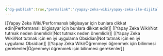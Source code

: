 ```yaml
---
{"dg-publish":true,"permalink":"/yapay-zeka-wiki/yapay-zeka-ile-dijital-icerik-ueretimine-giris/"}
---
```



[[Yapay Zeka Wiki/Performanslı bilgisayar için bunlara dikkat edin\|Performanslı bilgisayar için bunlara dikkat edin]]
[[Yapay Zeka Wiki/Not tutmak neden önemlidir\|Not tutmak neden önemlidir]]
[[Yapay Zeka Wiki/Not tutmak için en iyi uygulama Obsidian\|Not tutmak için en iyi uygulama Obsidian]]
[[Yapay Zeka Wiki/Öğrenmeyi öğrenmek için bilinmesi gerekenler\|Öğrenmeyi öğrenmek için bilinmesi gerekenler]]